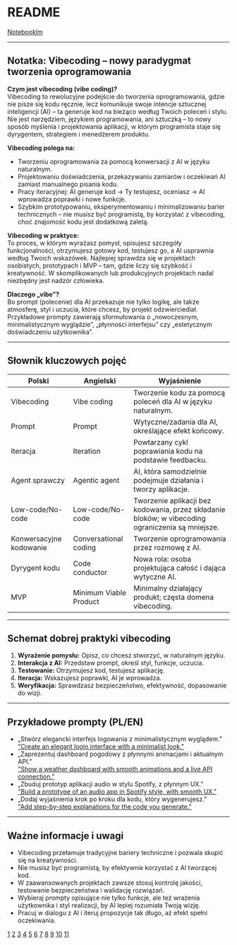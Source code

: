 # README

[Notebooklm](https://notebooklm.google.com/notebook/3985722f-c201-4c4b-bf4f-54b5f6803fae)

---

## Notatka: Vibecoding – nowy paradygmat tworzenia oprogramowania

**Czym jest vibecoding (vibe coding)?**  
Vibecoding to rewolucyjne podejście do tworzenia oprogramowania, gdzie nie pisze się kodu ręcznie, lecz komunikuje swoje intencje sztucznej inteligencji (AI) – ta generuje kod na bieżąco według Twoich poleceń i stylu. Nie jest narzędziem, językiem programowania, ani sztuczką – to nowy sposób myślenia i projektowania aplikacji, w którym programista staje się dyrygentem, strategiem i menedżerem produktu.

**Vibecoding polega na:**

- Tworzeniu oprogramowania za pomocą konwersacji z AI w języku naturalnym.
- Projektowaniu doświadczenia, przekazywaniu zamiarów i oczekiwań AI zamiast manualnego pisania kodu.
- Pracy iteracyjnej: AI generuje kod → Ty testujesz, oceniasz → AI wprowadza poprawki i nowe funkcje.
- Szybkim prototypowaniu, eksperymentowaniu i minimalizowaniu barier technicznych – nie musisz być programistą, by korzystać z vibecoding, choć znajomość kodu jest dodatkową zaletą.

**Vibecoding w praktyce:**  
To proces, w którym wyrażasz pomysł, opisujesz szczegóły funkcjonalności, otrzymujesz gotowy kod, testujesz go, a AI usprawnia według Twoich wskazówek. Najlepiej sprawdza się w projektach osobistych, prototypach i MVP – tam, gdzie liczy się szybkość i kreatywność. W skomplikowanych lub produkcyjnych projektach nadal niezbędny jest nadzór człowieka.

**Dlaczego „vibe”?**  
Bo prompt (polecenie) dla AI przekazuje nie tylko logikę, ale także atmosferę, styl i uczucia, które chcesz, by projekt odzwierciedlał. Przykładowe prompty zawierają sformułowania o „nowoczesnym, minimalistycznym wyglądzie”, „płynności interfejsu” czy „estetycznym doświadczeniu użytkownika”.

---

## Słownik kluczowych pojęć

| Polski                  | Angielski              | Wyjaśnienie                                                                                       |
| ----------------------- | ---------------------- | ------------------------------------------------------------------------------------------------- |
| Vibecoding              | Vibe coding            | Tworzenie kodu za pomocą poleceń dla AI w języku naturalnym.                                      |
| Prompt                  | Prompt                 | Wytyczne/zadania dla AI, określające efekt końcowy.                                               |
| Iteracja                | Iteration              | Powtarzany cykl poprawiania kodu na podstawie feedbacku.                                          |
| Agent sprawczy          | Agentic agent          | AI, która samodzielnie podejmuje działania i tworzy aplikacje.                                    |
| Low-code/No-code        | Low-code/No-code       | Tworzenie aplikacji bez kodowania, przez składanie bloków; w vibecoding ograniczenia są mniejsze. |
| Konwersacyjne kodowanie | Conversational coding  | Tworzenie oprogramowania przez rozmowę z AI.                                                      |
| Dyrygent kodu           | Code conductor         | Nowa rola: osoba projektująca całość i dająca wytyczne AI.                                        |
| MVP                     | Minimum Viable Product | Minimalny działający produkt; częsta domena vibecoding.                                           |

---

## Schemat dobrej praktyki vibecoding

1. **Wyrażenie pomysłu:** Opisz, co chcesz stworzyć, w naturalnym języku.
2. **Interakcja z AI:** Przedstaw prompt, określ styl, funkcje, uczucia.
3. **Testowanie:** Otrzymujesz kod, testujesz aplikację.
4. **Iteracja:** Wskazujesz poprawki, AI je wprowadza.
5. **Weryfikacja:** Sprawdzasz bezpieczeństwo, efektywność, dopasowanie do wizji.

---

## Przykładowe prompty (PL/EN)

- „Stwórz elegancki interfejs logowania z minimalistycznym wyglądem.”  
  ["Create an elegant login interface with a minimalist look."](10)
- „Zaprezentuj dashboard pogodowy z płynnymi animacjami i aktualnym API.”  
  ["Show a weather dashboard with smooth animations and a live API connection."](5)
- „Zbuduj prototyp aplikacji audio w stylu Spotify, z płynnym UX.”  
  ["Build a prototype of an audio app in Spotify style, with smooth UX."](10)
- „Dodaj wyjaśnienia krok po kroku dla kodu, który wygenerujesz.”  
  ["Add step-by-step explanations for the code you generate."](11)

---

## Ważne informacje i uwagi

- Vibecoding przełamuje tradycyjne bariery techniczne i pozwala skupić się na kreatywności.
- Nie musisz być programistą, by efektywnie korzystać z AI tworzącej kod.
- W zaawansowanych projektach zawsze stosuj kontrolę jakości, testowanie bezpieczeństwa i walidację rozwiązań.
- Wybieraj prompty opisujące nie tylko funkcje, ale też wrażenia użytkownika i styl realizacji, by AI lepiej rozumiała Twoją wizję.
- Pracuj w dialogu z AI i iteruj propozycje tak długo, aż efekt spełni oczekiwania.

[1](https://seo-www.pl/blog/vibe-coding-nowa-era-programowania-czy-chwilowy-trend/)
[2](https://www.index.dev/blog/vibe-coding-vs-traditional-coding)
[3](https://homodigital.pl/vibe-coding-gdy-kod-pisze-sie-sam-pokusy-i-pulapki-programowania-z-ai/)
[4](https://itmakeovers.pl/blog/vibe-coding-przyszlosc-programowania-czy-chwilowa-moda-2025)
[5](https://pl.linkedin.com/pulse/vibe-coding-w-automatyzacji-biznesu-alternatywa-dla-andrzej-sobczak-5edhf)
[6](https://grzegorzpawlowski.pl/vibe-coding/)
[7](https://mojafirma.infor.pl/e-firma/programy-dla-firm/6992406,vibe-coding-czy-ai-zredukuje-koszty-tworzenia-oprogramowania-a-programisci-beda-zbedni.html)
[8](https://nofluffjobs.com/pl/etc/praca-w-it/artykuly/o-co-chodzi-z-vibe-coding-probujemy-wyjasnic-nowe-pojecie/)
[9](https://www.reddit.com/r/ChatGPTCoding/comments/1iueymf/hot_take_vibe_coding_is_not_the_future/)
[10](https://www.tomsguide.com/ai/i-test-ai-for-a-living-these-are-my-9-favorite-prompts-for-vibe-coding)
[11](https://www.vibeclub.org/tutorials/glossary)
